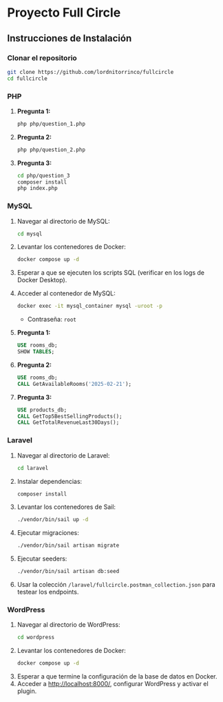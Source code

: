 # Proyecto Full Circle

## Instrucciones de Instalación

### Clonar el repositorio
```bash
git clone https://github.com/lordnitorrinco/fullcircle
cd fullcircle
```

### PHP
1. **Pregunta 1:**
    ```bash
    php php/question_1.php
    ```
2. **Pregunta 2:**
    ```bash
    php php/question_2.php
    ```
3. **Pregunta 3:**
    ```bash
    cd php/question_3
    composer install
    php index.php
    ```

### MySQL
1. Navegar al directorio de MySQL:
    ```bash
    cd mysql
    ```
2. Levantar los contenedores de Docker:
    ```bash
    docker compose up -d
    ```
3. Esperar a que se ejecuten los scripts SQL (verificar en los logs de Docker Desktop).
4. Acceder al contenedor de MySQL:
    ```bash
    docker exec -it mysql_container mysql -uroot -p
    ```
    - Contraseña: `root`

5. **Pregunta 1:**
    ```sql
    USE rooms_db;
    SHOW TABLES;
    ```
6. **Pregunta 2:**
    ```sql
    USE rooms_db;
    CALL GetAvailableRooms('2025-02-21');
    ```
7. **Pregunta 3:**
    ```sql
    USE products_db;
    CALL GetTop5BestSellingProducts();
    CALL GetTotalRevenueLast30Days();
    ```

### Laravel
1. Navegar al directorio de Laravel:
    ```bash
    cd laravel
    ```
2. Instalar dependencias:
    ```bash
    composer install
    ```
3. Levantar los contenedores de Sail:
    ```bash
    ./vendor/bin/sail up -d
    ```
4. Ejecutar migraciones:
    ```bash
    ./vendor/bin/sail artisan migrate
    ```
5. Ejecutar seeders:
    ```bash
    ./vendor/bin/sail artisan db:seed
    ```
6. Usar la colección `/laravel/fullcircle.postman_collection.json` para testear los endpoints.

### WordPress
1. Navegar al directorio de WordPress:
    ```bash
    cd wordpress
    ```
2. Levantar los contenedores de Docker:
    ```bash
    docker compose up -d
    ```
3. Esperar a que termine la configuración de la base de datos en Docker.
4. Acceder a [http://localhost:8000/](http://localhost:8000/), configurar WordPress y activar el plugin.
